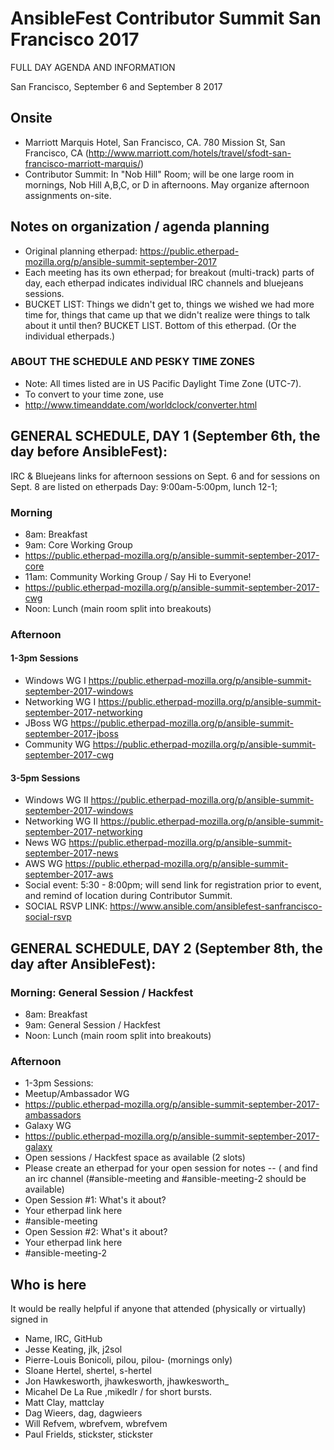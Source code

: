 # AnsibleFest Contributor Summit San Francisco 2017

FULL DAY AGENDA AND INFORMATION

San Francisco, September 6 and September 8 2017

## Onsite

* Marriott Marquis Hotel, San Francisco, CA. 780 Mission St, San Francisco, CA (http://www.marriott.com/hotels/travel/sfodt-san-francisco-marriott-marquis/)
* Contributor Summit: In "Nob Hill" Room; will be one large room in mornings, Nob Hill A,B,C, or D in afternoons. May organize afternoon assignments on-site.

## Notes on organization / agenda planning

* Original planning etherpad: https://public.etherpad-mozilla.org/p/ansible-summit-september-2017
* Each meeting has its own etherpad; for breakout (multi-track) parts of day, each etherpad indicates individual IRC channels and bluejeans sessions.
* BUCKET LIST: Things we didn't get to, things we wished we had more time for, things that came up that we didn't realize were things to talk about it until then? BUCKET LIST. Bottom of this etherpad. (Or the individual etherpads.)

### ABOUT THE SCHEDULE AND PESKY TIME ZONES

* Note: All times listed are in US Pacific Daylight Time Zone (UTC-7).
* To convert to your time zone, use
* http://www.timeanddate.com/worldclock/converter.html

## GENERAL SCHEDULE, DAY 1 (September 6th, the day before AnsibleFest):

IRC & Bluejeans links for afternoon sessions on Sept. 6 and for sessions on Sept. 8 are listed on etherpads
Day: 9:00am-5:00pm, lunch 12-1;

### Morning

* 8am: Breakfast
* 9am: Core Working Group
* https://public.etherpad-mozilla.org/p/ansible-summit-september-2017-core
* 11am: Community Working Group / Say Hi to Everyone!
* https://public.etherpad-mozilla.org/p/ansible-summit-september-2017-cwg
* Noon: Lunch (main room split into breakouts)

### Afternoon

#### 1-3pm Sessions

* Windows WG I  https://public.etherpad-mozilla.org/p/ansible-summit-september-2017-windows
* Networking WG I https://public.etherpad-mozilla.org/p/ansible-summit-september-2017-networking
* JBoss WG  https://public.etherpad-mozilla.org/p/ansible-summit-september-2017-jboss
* Community WG https://public.etherpad-mozilla.org/p/ansible-summit-september-2017-cwg

#### 3-5pm Sessions

* Windows WG II  https://public.etherpad-mozilla.org/p/ansible-summit-september-2017-windows
* Networking WG II https://public.etherpad-mozilla.org/p/ansible-summit-september-2017-networking
* News WG https://public.etherpad-mozilla.org/p/ansible-summit-september-2017-news
* AWS WG https://public.etherpad-mozilla.org/p/ansible-summit-september-2017-aws
* Social event: 5:30 - 8:00pm; will send link for registration prior to event, and remind of location during Contributor Summit.
* SOCIAL RSVP LINK: https://www.ansible.com/ansiblefest-sanfrancisco-social-rsvp

## GENERAL SCHEDULE, DAY 2 (September 8th, the day after AnsibleFest):

### Morning: General Session / Hackfest

* 8am: Breakfast
* 9am: General Session / Hackfest
* Noon: Lunch (main room split into breakouts)

### Afternoon

* 1-3pm Sessions:
* Meetup/Ambassador WG
* https://public.etherpad-mozilla.org/p/ansible-summit-september-2017-ambassadors
* Galaxy WG
* https://public.etherpad-mozilla.org/p/ansible-summit-september-2017-galaxy
* Open sessions / Hackfest space as available (2 slots)
* Please create an etherpad for your open session for notes -- ( and find an irc channel (#ansible-meeting and #ansible-meeting-2 should be available)
* Open Session #1: What's it about?
* Your etherpad link here
* #ansible-meeting
* Open Session #2: What's it about?
* Your etherpad link here
* #ansible-meeting-2

## Who is here

It would be really helpful if anyone that attended (physically or virtually) signed in

* Name, IRC, GitHub
* Jesse Keating, jlk, j2sol
* Pierre-Louis Bonicoli, pilou, pilou- (mornings only)
* Sloane Hertel, shertel, s-hertel
* Jon Hawkesworth, jhawkesworth, jhawkesworth_
* Micahel De La Rue ,mikedlr / for short bursts.
* Matt Clay, mattclay
* Dag Wieers, dag, dagwieers
* Will Refvem, wbrefvem, wbrefvem
* Paul Frields, stickster, stickster

